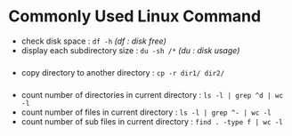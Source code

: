
# Commonly Used Linux Command

- check disk space : `df -h` _(df : disk free)_
- display each subdirectory size : `du -sh /*` _(du : disk usage)_

### 
- copy directory to another directory : `cp -r dir1/ dir2/`


### 
- count number of directories in current directory : `ls -l | grep ^d | wc -l`
- count number of files in current directory : `ls -l | grep ^- | wc -l`
- count number of sub files in current directory : `find . -type f | wc -l`

